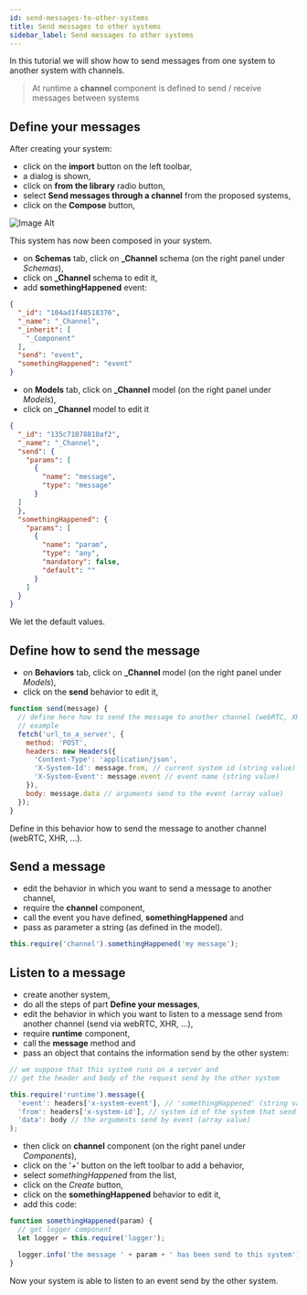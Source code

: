 ```yaml
---
id: send-messages-to-other-systems
title: Send messages to other systems
sidebar_label: Send messages to other systems
---
```


In this tutorial we will show how to send messages from one system to another system with channels.

>At runtime a **channel** component is defined to send / receive messages between systems

## Define your messages

After creating your system:
* click on the **import** button on the left toolbar,
* a dialog is shown,
* click on **from the library** radio button,
* select **Send messages through a channel** from the proposed systems,
* click on the **Compose** button,

![Image Alt](../../img/send-messages-to-other-systems.png)

This system has now been composed in your system.
* on **Schemas** tab, click on **_Channel** schema (on the right panel under *Schemas*),
* click on **_Channel** schema to edit it,
* add **somethingHappened** event:

```json
{
  "_id": "104ad1f48518376",
  "_name": "_Channel",
  "_inherit": [
    "_Component"
  ],
  "send": "event",
  "somethingHappened": "event"
}
```

* on **Models** tab, click on **_Channel** model (on the right panel under *Models*),
* click on **_Channel** model to edit it

```json
{
  "_id": "135c71078810af2",
  "_name": "_Channel",
  "send": {
    "params": [
      {
        "name": "message",
        "type": "message"
      }
  ]
  },
  "somethingHappened": {
    "params": [
      {
        "name": "param",
        "type": "any",
        "mandatory": false,
        "default": ""
      }
    ]
  }
}
```

We let the default values.

## Define how to send the message

* on **Behaviors** tab, click on **_Channel** model (on the right panel under *Models*),
* click on the **send** behavior to edit it,

```js
function send(message) { 
  // define here how to send the message to another channel (webRTC, XHR, ...)
  // example
  fetch('url_to_a_server', {
    method: 'POST',
    headers: new Headers({
      'Content-Type': 'application/json',
      'X-System-Id': message.from, // current system id (string value)
      'X-System-Event': message.event // event name (string value)
    }),
    body: message.data // arguments send to the event (array value)
  });
}
```

Define in this behavior how to send the message to another channel (webRTC, XHR, ...).

## Send a message

* edit the behavior in which you want to send a message to another channel,
* require the **channel** component,
* call the event you have defined, **somethingHappened** and
* pass as parameter a string (as defined in the model).

```js
this.require('channel').somethingHappened('my message');
```

## Listen to a message

* create another system,
* do all the steps of part **Define your messages**,
* edit the behavior in which you want to listen to a message send from another channel (send via webRTC, XHR, ...),
* require **runtime** component,
* call the **message** method and
* pass an object that contains the information send by the other system:

```js
// we suppose that this system runs on a server and
// get the header and body of the request send by the other system

this.require('runtime').message({
  'event': headers['x-system-event'], // 'somethingHappened' (string value)
  'from': headers['x-system-id'], // system id of the system that send the message (string value)
  'data': body // the arguments send by event (array value)
);
```

* then click on **channel** component (on the right panel under *Components*),
* click on the '*+*' button on the left toolbar to add a behavior,
* select *somethingHappened* from the list,
* click on the *Create* button,
* click on the **somethingHappened** behavior to edit it,
* add this code:

```js
function somethingHappened(param) { 
  // get logger component
  let logger = this.require('logger');

  logger.info('the message ' + param + ' has been send to this system');
}
```

Now your system is able to listen to an event send by the other system.